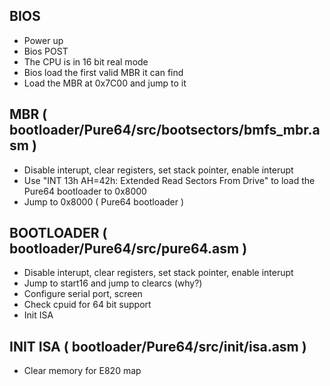 BIOS
----

-  Power up
-  Bios POST
-  The CPU is in 16 bit real mode
-  Bios load the first valid MBR it can find
-  Load the MBR at 0x7C00 and jump to it

MBR ( bootloader/Pure64/src/bootsectors/bmfs_mbr.asm )
------------------------------------------------------

-  Disable interupt, clear registers, set stack pointer, enable interupt
-  Use "INT 13h AH=42h: Extended Read Sectors From Drive" to load the Pure64 bootloader to 0x8000
-  Jump to 0x8000 ( Pure64 bootloader )

BOOTLOADER ( bootloader/Pure64/src/pure64.asm )
-----------------------------------------------

-  Disable interupt, clear registers, set stack pointer, enable interupt
-  Jump to start16 and jump to clearcs (why?)
-  Configure serial port, screen
-  Check cpuid for 64 bit support
-  Init ISA

INIT ISA ( bootloader/Pure64/src/init/isa.asm )
-----------------------------------------------

-  Clear memory for E820 map

